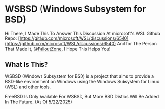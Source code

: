# WSBSD (Windows Subsystem for BSD)

Hi There, I Made This To Answer This Discussion At microsoft's WSL Github Repo: [https://github.com/microsoft/WSL/discussions/6540](https://github.com/microsoft/WSL/discussions/6540) And for The Person That Made It, [@FalloutZone](https://github.com/FalloutZone), I Hope This Helps You!

## What Is This?

WSBSD (Windows Subsystem for BSD) is a project that aims to provide a BSD-like environment on Windows using the Windows Subsystem for Linux (WSL) and other tools.

FreeBSD Is Only Available For WSBSD, But More BSD Distros Will Be Added In The Future. (As Of 5/22/2025)
